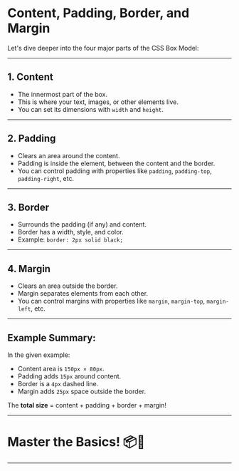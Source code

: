# Content, Padding, Border, and Margin

Let's dive deeper into the four major parts of the CSS Box Model:

---

## 1. Content

- The innermost part of the box.
- This is where your text, images, or other elements live.
- You can set its dimensions with `width` and `height`.

---

## 2. Padding

- Clears an area around the content.
- Padding is inside the element, between the content and the border.
- You can control padding with properties like `padding`, `padding-top`, `padding-right`, etc.

---

## 3. Border

- Surrounds the padding (if any) and content.
- Border has a width, style, and color.
- Example: `border: 2px solid black;`

---

## 4. Margin

- Clears an area outside the border.
- Margin separates elements from each other.
- You can control margins with properties like `margin`, `margin-top`, `margin-left`, etc.

---

## Example Summary:

In the given example:

- Content area is `150px × 80px`.
- Padding adds `15px` around content.
- Border is a `4px` dashed line.
- Margin adds `25px` space outside the border.

The **total size** = content + padding + border + margin!

---

# Master the Basics! 📦🚀

---
